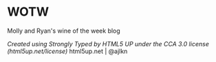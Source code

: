 # WOTW

Molly and Ryan's wine of the week blog



*Created using Strongly Typed by HTML5 UP under the CCA 3.0 license (html5up.net/license)*
html5up.net | @ajlkn
